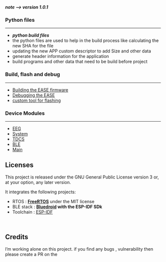 
***note --> version 1.0.1***

### Python files
---
- ***python build files***
- the python files are used to help in the build process like calculating the new SHA for the file
- updating the new APP custom descriptor to add Size and other data 
- generate header information for the application 
- build programs and other data that need to be build before project 



### Build, flash and debug
---
- [Building the EASE firmware](doc/build_tools.md)
- [Debugging the EASE ](doc/debugging_logs.md)
- [custom tool for flashing](doc/flashing.md)


### Device Modules 
---
- [EEG ](doc/EEG_lib.md)
- [System](doc/system.md)
- [TDCS](doc/TDCS_lib.md)
- [BLE ](doc/Ble_module.md)
- [Main](doc/main.md)


## Licenses

This project is released under the GNU General Public License version 3 or, at your option, any later version.

It integrates the following projects:

- RTOS : **[FreeRTOS](https://freertos.org)** under the MIT license
- BLE stack : **[Bluedroid](https://docs.espressif.com/projects/esp-idf/en/latest/esp32/api-reference/bluetooth/) with the ESP-IDF SDk** 
- Toolchain : [ESP-IDF](https://docs.espressif.com/projects/esp-idf/en/latest/esp32/api-reference/)

<br>

## Credits
I’m  working alone on this project. if you find any bugs , vulnerability then please create a PR on the